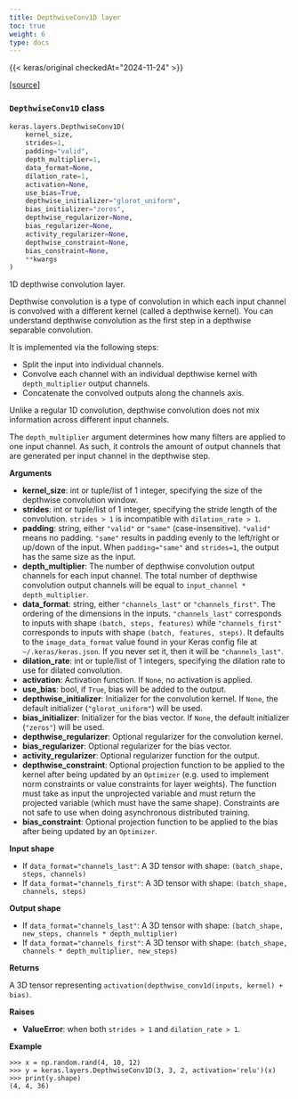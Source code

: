 ```yaml
---
title: DepthwiseConv1D layer
toc: true
weight: 6
type: docs
---
```


{{< keras/original checkedAt="2024-11-24" >}}

[\[source\]](https://github.com/keras-team/keras/tree/v3.6.0/keras/src/layers/convolutional/depthwise_conv1d.py#L5)

### `DepthwiseConv1D` class

```python
keras.layers.DepthwiseConv1D(
    kernel_size,
    strides=1,
    padding="valid",
    depth_multiplier=1,
    data_format=None,
    dilation_rate=1,
    activation=None,
    use_bias=True,
    depthwise_initializer="glorot_uniform",
    bias_initializer="zeros",
    depthwise_regularizer=None,
    bias_regularizer=None,
    activity_regularizer=None,
    depthwise_constraint=None,
    bias_constraint=None,
    **kwargs
)
```

1D depthwise convolution layer.

Depthwise convolution is a type of convolution in which each input channel is convolved with a different kernel (called a depthwise kernel). You can understand depthwise convolution as the first step in a depthwise separable convolution.

It is implemented via the following steps:

- Split the input into individual channels.
- Convolve each channel with an individual depthwise kernel with `depth_multiplier` output channels.
- Concatenate the convolved outputs along the channels axis.

Unlike a regular 1D convolution, depthwise convolution does not mix information across different input channels.

The `depth_multiplier` argument determines how many filters are applied to one input channel. As such, it controls the amount of output channels that are generated per input channel in the depthwise step.

**Arguments**

- **kernel_size**: int or tuple/list of 1 integer, specifying the size of the depthwise convolution window.
- **strides**: int or tuple/list of 1 integer, specifying the stride length of the convolution. `strides > 1` is incompatible with `dilation_rate > 1`.
- **padding**: string, either `"valid"` or `"same"` (case-insensitive). `"valid"` means no padding. `"same"` results in padding evenly to the left/right or up/down of the input. When `padding="same"` and `strides=1`, the output has the same size as the input.
- **depth_multiplier**: The number of depthwise convolution output channels for each input channel. The total number of depthwise convolution output channels will be equal to `input_channel * depth_multiplier`.
- **data_format**: string, either `"channels_last"` or `"channels_first"`. The ordering of the dimensions in the inputs. `"channels_last"` corresponds to inputs with shape `(batch, steps, features)` while `"channels_first"` corresponds to inputs with shape `(batch, features, steps)`. It defaults to the `image_data_format` value found in your Keras config file at `~/.keras/keras.json`. If you never set it, then it will be `"channels_last"`.
- **dilation_rate**: int or tuple/list of 1 integers, specifying the dilation rate to use for dilated convolution.
- **activation**: Activation function. If `None`, no activation is applied.
- **use_bias**: bool, if `True`, bias will be added to the output.
- **depthwise_initializer**: Initializer for the convolution kernel. If `None`, the default initializer (`"glorot_uniform"`) will be used.
- **bias_initializer**: Initializer for the bias vector. If `None`, the default initializer (`"zeros"`) will be used.
- **depthwise_regularizer**: Optional regularizer for the convolution kernel.
- **bias_regularizer**: Optional regularizer for the bias vector.
- **activity_regularizer**: Optional regularizer function for the output.
- **depthwise_constraint**: Optional projection function to be applied to the kernel after being updated by an `Optimizer` (e.g. used to implement norm constraints or value constraints for layer weights). The function must take as input the unprojected variable and must return the projected variable (which must have the same shape). Constraints are not safe to use when doing asynchronous distributed training.
- **bias_constraint**: Optional projection function to be applied to the bias after being updated by an `Optimizer`.

**Input shape**

- If `data_format="channels_last"`: A 3D tensor with shape: `(batch_shape, steps, channels)`
- If `data_format="channels_first"`: A 3D tensor with shape: `(batch_shape, channels, steps)`

**Output shape**

- If `data_format="channels_last"`: A 3D tensor with shape: `(batch_shape, new_steps, channels * depth_multiplier)`
- If `data_format="channels_first"`: A 3D tensor with shape: `(batch_shape, channels * depth_multiplier, new_steps)`

**Returns**

A 3D tensor representing `activation(depthwise_conv1d(inputs, kernel) + bias)`.

**Raises**

- **ValueError**: when both `strides > 1` and `dilation_rate > 1`.

**Example**

```console
>>> x = np.random.rand(4, 10, 12)
>>> y = keras.layers.DepthwiseConv1D(3, 3, 2, activation='relu')(x)
>>> print(y.shape)
(4, 4, 36)
```
